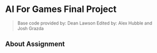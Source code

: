 # AI For Games Final Project

> Base code provided by: Dean Lawson
> Edited by: Alex Hubble and Josh Grazda

## About Assignment


